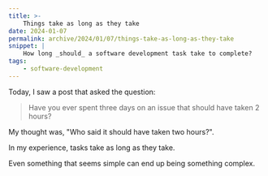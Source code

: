 ```yaml
---
title: >-
    Things take as long as they take
date: 2024-01-07
permalink: archive/2024/01/07/things-take-as-long-as-they-take
snippet: |
    How long _should_ a software development task take to complete?
tags:
    - software-development
---
```


Today, I saw a post that asked the question:

> Have you ever spent three days on an issue that should have taken 2 hours?

My thought was, "Who said it should have taken two hours?".

In my experience, tasks take as long as they take.

Even something that seems simple can end up being something complex.
